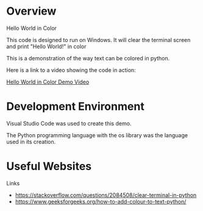 # Overview

Hello World in Color

This code is designed to run on Windows. It will clear the terminal screen and print "Hello World!" in color

This is a demonstration of the way text can be colored in python.

Here is a link to a video showing the code in action:

[Hello World in Color Demo Video](https://youtu.be/mdNdRiVqX6Y)

# Development Environment

Visual Studio Code was used to create this demo.

The Python programming language with the os library was the language used in its creation.

# Useful Websites

Links
* https://stackoverflow.com/questions/2084508/clear-terminal-in-python
* https://www.geeksforgeeks.org/how-to-add-colour-to-text-python/
